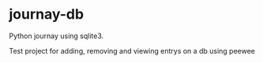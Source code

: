 # journay-db
Python journay using sqlite3.

Test project for adding, removing and viewing entrys on a db using peewee
